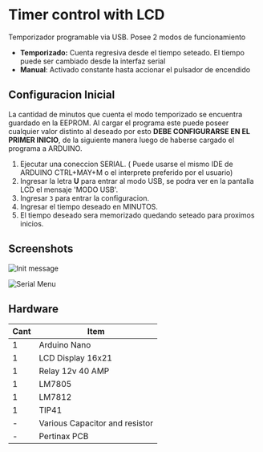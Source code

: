 # Timer control with LCD

Temporizador programable via USB. Posee 2 modos de funcionamiento
* **Temporizado:** Cuenta regresiva desde el tiempo seteado. El tiempo puede ser cambiado desde la interfaz serial
* **Manual**: Activado constante hasta accionar el pulsador de encendido

## Configuracion Inicial

La cantidad de minutos que cuenta el modo temporizado se encuentra guardado en la EEPROM. Al cargar el programa este puede poseer cualquier valor distinto al deseado por esto **DEBE CONFIGURARSE EN EL PRIMER INICIO**, de la siguiente manera luego de haberse cargado el programa a ARDUINO.

1. Ejecutar una coneccion SERIAL. ( Puede usarse el mismo IDE de ARDUINO CTRL+MAY+M o el interprete preferido por el usuario)
2. Ingresar la letra **U** para entrar al modo USB, se podra ver en la pantalla LCD el mensaje 'MODO USB'.
3. Ingresar `3` para entrar la configuracion.
4. Ingresar el tiempo deseado en MINUTOS.
5. El tiempo deseado sera memorizado quedando seteado para proximos inicios.

## Screenshots

![](https://github.com/MartinDardis/timer_pump_arduino/blob/master/DOCS/serial_init.png "Init message")

![](https://github.com/MartinDardis/timer_pump_arduino/blob/master/DOCS/serial_menu.png "Serial Menu")

## Hardware

|Cant|Item|
|---|---|
|1|Arduino Nano|
|1|LCD Display 16x21|
|1|Relay 12v 40 AMP|
|1|LM7805|
|1|LM7812|
|1|TIP41|
|-|Various Capacitor and resistor|
|-|Pertinax PCB|

